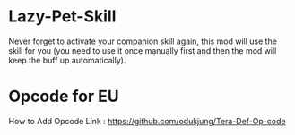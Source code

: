 # Lazy-Pet-Skill
Never forget to activate your companion skill again, this mod will use the skill for you (you need to use it once manually first and then the mod will keep the buff up automatically).

# Opcode for EU
How to Add Opcode
Link : https://github.com/odukjung/Tera-Def-Op-code
